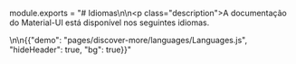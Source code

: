 module.exports = "# Idiomas\n\n<p class=\"description\">A documentação do Material-UI está disponível nos seguintes idiomas.</p>\n\n{{\"demo\": \"pages/discover-more/languages/Languages.js\", \"hideHeader\": true, \"bg\": true}}"